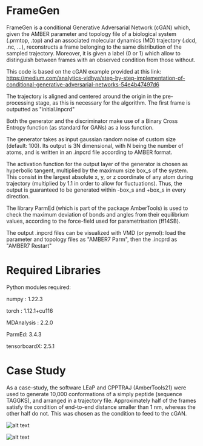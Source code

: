 # FrameGen

FrameGen is a conditional Generative Adversarial Network (cGAN) which, given the AMBER parameter and topology file of a biological system (.prmtop, .top) and an associated molecular dynamics (MD) trajectory (.dcd, .nc, ...), reconstructs a frame belonging to the same distribution of the sampled trajectory. Moreover, it is given a label (0 or 1) which allow to distinguish between frames with an observed condition from those without.

This code is based on the cGAN example provided at this link: https://medium.com/analytics-vidhya/step-by-step-implementation-of-conditional-generative-adversarial-networks-54e4b47497d6

The trajectory is aligned and centered around the origin in the pre-processing stage, as this is necessary for the algorithm. The first frame is outputted as "initial.inpcrd"

Both the generator and the discriminator make use of a Binary Cross Entropy function (as standard for GANs) as a loss function.

The generator takes as input gaussian random noise of custom size (default: 100). Its output is 3N dimensional, with N being the number of atoms, and is written in an .inpcrd file according to AMBER format.

The activation function for the output layer of the generator is chosen as hyperbolic tangent, multiplied by the maximum size box_s of the system. This consist in the largest absolute x, y, or z coordinate of any atom during trajectory (multiplied by 1.1 in order to allow for fluctuations). Thus, the output is guaranteed to be generated within -box_s and +box_s in every direction.

The library ParmEd (which is part of the package AmberTools) is used to check the maximum deviation of bonds and angles from their equilibrium values, according to the force-field used for parametrisation (ff14SB).

The output .inpcrd files can be visualized with VMD (or pymol): load the parameter and topology files as "AMBER7 Parm", then the .incprd as "AMBER7 Restart"

# Required Libraries

Python modules required: 

numpy : 1.22.3

torch : 1.12.1+cu116

MDAnalysis : 2.2.0

ParmEd: 3.4.3 

tensorboardX: 2.5.1

# Case Study

As a case-study, the software LEaP and CPPTRAJ (AmberTools21) were used to generate 10,000 conformations of a simply peptide (sequence TAGGKS), and arranged in a trajectory file. Approximately half of the frames satisfy the condition of end-to-end distance smaller than 1 nm, whereas the other half do not. This was chosen as the condition to feed to the cGAN.

![alt text](https://github.com/alescrnjar/FrameGen/blob/main/Initial_Label0_Label1.png)

![alt text](https://github.com/alescrnjar/FrameGen/blob/main/Losses.png)




